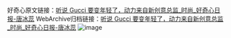 好奇心原文链接：[听说 Gucci 要变年轻了，动力来自新创意总监_时尚_好奇心日报-唐冰蕊](https://www.qdaily.com/articles/5504.html)
WebArchive归档链接：[听说 Gucci 要变年轻了，动力来自新创意总监_时尚_好奇心日报-唐冰蕊](http://web.archive.org/web/20190623164858/https://www.qdaily.com/articles/5504.html)
![image](http://ww3.sinaimg.cn/large/007d5XDply1g3whhv8wr9j30u02h74qp)
